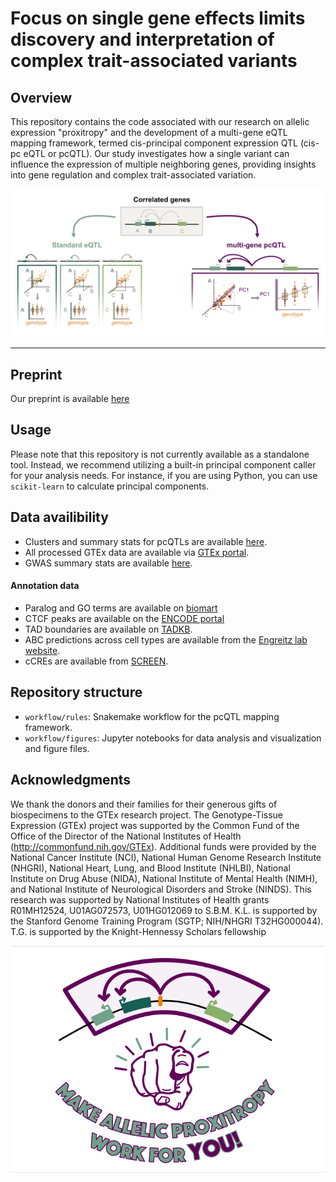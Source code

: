 # Focus on single gene effects limits discovery and interpretation of complex trait-associated variants


## Overview

This repository contains the code associated with our research on allelic expression "proxitropy" and the development of a multi-gene eQTL mapping framework, termed cis-principal component expression QTL (cis-pc eQTL or pcQTL). Our study investigates how a single variant can influence the expression of multiple neighboring genes, providing insights into gene regulation and complex trait-associated variation.

![Example Image](images/pcqtl_method.png)

---

## Preprint

Our preprint is available [here](https://www.biorxiv.org/content/10.1101/2025.06.06.658175v1)


## Usage

Please note that this repository is not currently available as a standalone tool. Instead, we recommend utilizing a built-in principal component caller for your analysis needs. For instance, if you are using Python, you can use `scikit-learn` to calculate principal components. 


## Data availibility 

* Clusters and summary stats for pcQTLs are available [here](https://doi.org/10.5281/zenodo.15605351).  
* All processed GTEx data are available via [GTEx portal](https://www.gtexportal.org/home/downloads/adult-gtex). 
* GWAS summary stats are available [here](https://zenodo.org/records/3629742#.Y9rTQOzMIUF).

#### Annotation data

* Paralog and GO terms are available on [biomart](https://www.ensembl.org/info/data/biomart/index.html)
* CTCF peaks are available on the [ENCODE portal](https://www.encodeproject.org/)
* TAD boundaries are available on [TADKB](http://dna.cs.miami.edu/TADKB/).
* ABC predictions across cell types are available from the [Engreitz lab website](https://www.engreitzlab.org/resources).
* cCREs are available from [SCREEN](https://screen.encodeproject.org/).


## Repository structure

* `workflow/rules`: Snakemake workflow for the pcQTL mapping framework.
* `workflow/figures`: Jupyter notebooks for data analysis and visualization and figure files.


## Acknowledgments
We thank the donors and their families for their generous gifts of biospecimens to the GTEx research project. The Genotype-Tissue Expression (GTEx) project was supported by the Common Fund of the Office of the Director of the National Institutes of Health (http://commonfund.nih.gov/GTEx). Additional funds were provided by the National Cancer Institute (NCI), National Human Genome Research Institute (NHGRI), National Heart, Lung, and Blood Institute (NHLBI), National Institute on Drug Abuse (NIDA), National Institute of Mental Health (NIMH), and National Institute of Neurological Disorders and Stroke (NINDS). This research was supported by National Institutes of Health grants R01MH12524, U01AG072573, U01HG012069 to S.B.M. K.L. is supported by the Stanford Genome Training Program (SGTP; NIH/NHGRI T32HG000044). T.G. is supported by the Knight-Hennessy Scholars fellowship


![Example Image](images/pcqtl_proxitropy.png)

